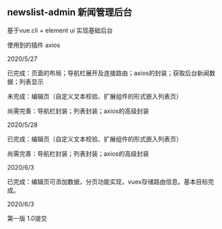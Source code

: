## newslist-admin 新闻管理后台

基于vue.cli + element ui 实现基础后台

使用到的插件 axios

2020/5/27

已完成：页面的布局；导航栏展开及连接路由；axios的封装；获取后台新闻数据；列表显示

未完成：编辑页（自定义文本校验、扩展组件的形式嵌入列表页）

尚需完善：导航栏封装；列表封装；axios的高级封装



2020/5/28

已完成：编辑页（自定义文本校验、扩展组件的形式嵌入列表页）

尚需完善：导航栏封装；列表封装；axios的高级封装



2020/6/3

已完成：编辑页可添加数据，分页功能实现，vuex存储路由信息。基本目标完成。



2020/6/3

第一版 1.0提交